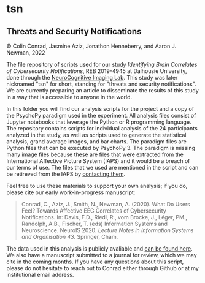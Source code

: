 # tsn
## Threats and Security Notifications 
© Colin Conrad, Jasmine Aziz, Jonathon Henneberry, and Aaron J. Newman, 2022

The file repository of scripts used for our study _Identifying Brain Correlates of Cybersecurity Notifications_, REB 2019-4945 at Dalhousie University, done through the [NeuroCognitive Imaging Lab](https://ncil.science/). This study was later nicknamed "tsn" for short, standing for "threats and security notifications". We are currently preparing an article to disseminate the results of this study in a way that is accessible to anyone in the world.

In this folder you will find our analysis scripts for the project and a copy of the PsychoPy paradigm used in the experiment. All analysis files consist of Jupyter notebooks that leverage the Python or R programming language. The repository contains scripts for individual analysis of the 24 participants analyzed in the study, as well as scripts used to generate the statistical analysis, grand average images, and bar charts. The paradigm files are Python files that can be executed by PsychoPy 3. The paradigm is missing many image files because these are files that were extracted from the International Affective Picture System (IAPS) and it would be a breach of our terms of use. The files that we used are mentioned in the script and can be retireved from the IAPS by [contacting them](https://csea.phhp.ufl.edu/media/iapsmessage.html).

Feel free to use these materials to support your own analysis; if you do, please cite our early work-in-progress manuscript:

> Conrad, C., Aziz, J., Smith, N., Newman, A. (2020). What Do Users Feel? Towards Affective EEG Correlates of Cybersecurity Notifications. In: Davis, F.D., Riedl, R., vom Brocke, J., Léger, PM., Randolph, A.B., Fischer, T. (eds) Information Systems and Neuroscience. NeuroIS 2020. _Lecture Notes in Information Systems and Organisation 43_. Springer, Cham.

The data used in this analysis is publicly avaliable and [can be found here](https://dataverse.scholarsportal.info/dataverse/dal). We also have a manuscript submitted to a journal for review, which we may cite in the coming months. If you have any questions about this script, please do not hesitate to reach out to Conrad either through Github or at my institutional email address.
